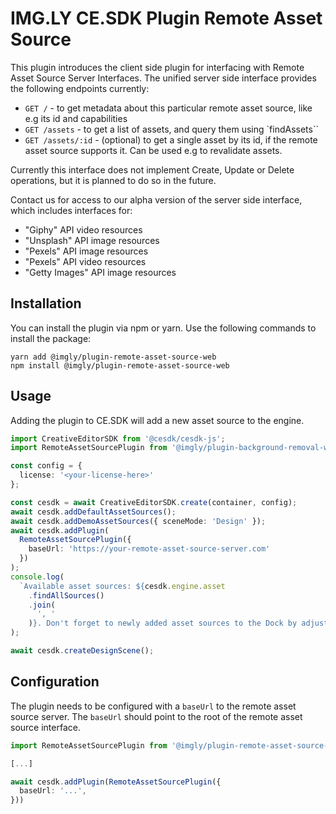 # IMG.LY CE.SDK Plugin Remote Asset Source

This plugin introduces the client side plugin for interfacing with Remote Asset Source Server Interfaces.
The unified server side interface provides the following endpoints currently:

- `GET /` - to get metadata about this particular remote asset source, like e.g its id and capabilities
- `GET /assets` - to get a list of assets, and query them using `findAssets``
- `GET /assets/:id` - (optional) to get a single asset by its id, if the remote asset source supports it. Can be used e.g to revalidate assets.

Currently this interface does not implement Create, Update or Delete operations, but it is planned to do so in the future.

Contact us for access to our alpha version of the server side interface, which includes interfaces for:

- "Giphy" API video resources
- "Unsplash" API image resources
- "Pexels" API image resources
- "Pexels" API video resources
- "Getty Images" API image resources

## Installation

You can install the plugin via npm or yarn. Use the following commands to install the package:

```
yarn add @imgly/plugin-remote-asset-source-web
npm install @imgly/plugin-remote-asset-source-web
```

## Usage

Adding the plugin to CE.SDK will add a new asset source to the engine.

```typescript
import CreativeEditorSDK from '@cesdk/cesdk-js';
import RemoteAssetSourcePlugin from '@imgly/plugin-background-removal-web';

const config = {
  license: '<your-license-here>'
};

const cesdk = await CreativeEditorSDK.create(container, config);
await cesdk.addDefaultAssetSources();
await cesdk.addDemoAssetSources({ sceneMode: 'Design' });
await cesdk.addPlugin(
  RemoteAssetSourcePlugin({
    baseUrl: 'https://your-remote-asset-source-server.com'
  })
);
console.log(
  `Available asset sources: ${cesdk.engine.asset
    .findAllSources()
    .join(
      ', '
    )}. Don't forget to newly added asset sources to the Dock by adjusting the insertEntries in the CE.SDK UI configuration. See more on that here: https://img.ly/docs/cesdk/ui/guides/customize-asset-library `
);

await cesdk.createDesignScene();
```

## Configuration

The plugin needs to be configured with a `baseUrl` to the remote asset source server. The `baseUrl` should point to the root of the remote asset source interface.

```typescript
import RemoteAssetSourcePlugin from '@imgly/plugin-remote-asset-source-web';

[...]

await cesdk.addPlugin(RemoteAssetSourcePlugin({
  baseUrl: '...',
}))

```
